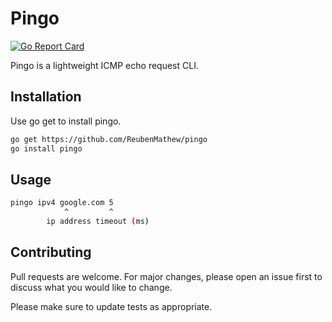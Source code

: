 # Pingo

[![Go Report Card](https://goreportcard.com/badge/github.com/ReubenMathew/pingo)](https://goreportcard.com/report/github.com/ReubenMathew/pingo)

Pingo is a lightweight ICMP echo request CLI.

## Installation

Use go get to install pingo.

```bash
go get https://github.com/ReubenMathew/pingo
go install pingo
```

## Usage

```bash
pingo ipv4 google.com 5
            ^         ^
        ip address timeout (ms)
```

## Contributing
Pull requests are welcome. For major changes, please open an issue first to discuss what you would like to change.

Please make sure to update tests as appropriate.
